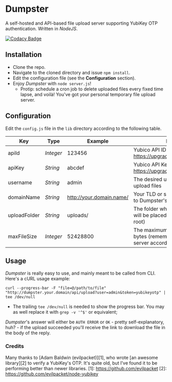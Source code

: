 # Dumpster
A self-hosted and API-based file upload server supporting YubiKey OTP authentication. Written in *NodeJS*.

[![Codacy Badge](https://api.codacy.com/project/badge/grade/29b49730fea944feb66f85f73f4c858f)](https://www.codacy.com/app/nmaggioni/Dumpster)

## Installation
+ Clone the repo.
+ Navigate to the cloned directory and issue `npm install`.
+ Edit the configuration file (see the **Configuration** section).
+ Enjoy *Dumpster* with `node server.js`!
  + Protip: schedule a cron job to delete uploaded files every fixed time lapse, and voilà! You've got your personal temporary file upload server.

## Configuration
Edit the `config.js` file in the `lib` directory according to the following table.

| Key | Type | Example | Description |
| --- | --- | --- | --- |
| apiId | *Integer*| 123456 | Yubico API ID - get one at: https://upgrade.yubico.com/getapikey/ |
| apiKey | *String* | abcdef | Yubico API Key - get one at: https://upgrade.yubico.com/getapikey/ |
| username | *String* | admin | The desired username needed to upload files |
| domainName | *String* | http://your.domain.name/ | Your TLD or subdomain (path relative to Dumpster's root) |
| uploadFolder | *String* | uploads/ | The folder where the uploaded files will be placed (relative to Dumpster's root) |
| maxFileSize | *Integer* | 52428800 | The maximum upload dimension in bytes (remember to adjust your web server accordingly!) |

## Usage
*Dumpster* is really easy to use, and mainly meant to be called from CLI. Here's a cURL usage example:

`curl --progress-bar -F "file=@/path/to/file" "http://dumpster.your.domain/api/upload?user=admin&token=yubikeyotp" | tee /dev/null`

+ The trailing `tee /dev/null` is needed to show the progress bar. You may as well replace it with `grep -v '^$'` or equivalent;

*Dumpster*'s answer will either be `AUTH ERROR` or `OK` - pretty self-explanatory, huh? - if the upload succeeded you'll receive the link to download the file in the body of the reply.

### Credits
Many thanks to [Adam Baldwin (evilpacket)][1], who wrote [an awesome library][2] to verify a YubiKey's OTP. It's quite old, but I've found it to be performing better than newer libraries.
[1]: https://github.com/evilpacket
[2]: https://github.com/evilpacket/node-yubikey
